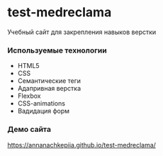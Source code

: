 # test-medreclama
Учебный сайт для закрепления навыков верстки

### Используемые технологии
- HTML5
- CSS
- Семантические теги
- Адапривная верстка
- Flexbox
- CSS-animations
- Вадидация форм

### Демо сайта
https://annanachkepiia.github.io/test-medreclama/